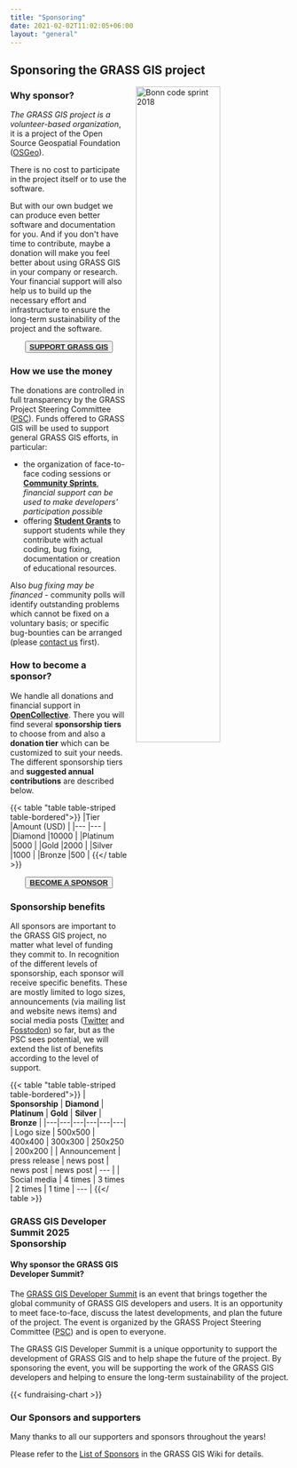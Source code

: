 ```yaml
---
title: "Sponsoring"
date: 2021-02-02T11:02:05+06:00
layout: "general"
---
```


## Sponsoring the GRASS GIS project

<img src="/images/gallery/community/2018_grass_osgeo_codesprint_bonn_fotowall.jpg" width="55%" alt="Bonn code sprint 2018" style="float:right;padding-left:15px">

### Why sponsor?

*The GRASS GIS project is a volunteer-based organization*, 
it is a project of the
Open Source Geospatial Foundation ([OSGeo](https://osgeo.org/)).

There is no cost to participate in the project itself or to use
the software.

But with our own budget we can produce even better software and
documentation for you. And if you don't have time to contribute,
maybe a donation will make you feel better about using GRASS GIS in
your company or research. Your financial support will also help
us to build up the necessary effort and infrastructure to ensure
the long-term sustainability of the project and the software.

<div align="center"><button class="btn btn-primary"><b><a href="https://opencollective.com/grass/contribute" target="_blank">SUPPORT GRASS GIS</a></b></button></div>

### How we use the money

The donations are controlled in full transparency by the GRASS
Project Steering Committee ([PSC](https://trac.osgeo.org/grass/wiki/PSC)).
Funds offered to GRASS GIS will be used to support general GRASS GIS
efforts, in particular:

- the organization of face-to-face coding sessions or [**Community Sprints**](https://grasswiki.osgeo.org/wiki/Category:Code_Sprint), *financial support can be used to make developers' participation possible*
- offering [**Student Grants**](https://grasswiki.osgeo.org/wiki/Student_Grants) to support students while they contribute with actual coding, bug fixing, documentation or creation of educational resources.

Also *bug fixing may be financed* - community polls will identify outstanding problems which cannot be fixed on a voluntary basis;
or specific bug-bounties can be arranged (please [contact us](https://trac.osgeo.org/grass/wiki/PSC#Members) first).

### How to become a sponsor?

We handle all donations and financial support in
[**OpenCollective**](https://opencollective.com/grass/contribute).
There you will find several **sponsorship tiers** to choose from
and also a **donation tier** which can be customized to suit your needs.
The different sponsorship tiers and **suggested annual contributions** are
described below.

{{< table "table table-striped table-bordered">}}
|Tier   	|Amount (USD)  |
|---	    |---	|
|Diamond	|10000  |
|Platinum	|5000  	|
|Gold  	    |2000  	|
|Silver  	|1000  	|
|Bronze  	|500   	|
{{</ table >}}
<br>
<div align="center"><button class="btn btn-primary"><b><a href="https://opencollective.com/grass/contribute" target="_blank">BECOME A SPONSOR</a></b></button></div>

### Sponsorship benefits

All sponsors are important to the GRASS GIS project, no matter
what level of funding they commit to.
In recognition of the different levels of sponsorship,
each sponsor will receive specific benefits. These are mostly
limited to logo sizes, announcements (via mailing list and website 
news items) and social media posts ([Twitter](https://twitter.com/GRASSGIS) 
and [Fosstodon](https://fosstodon.org/@grassgis)) so far, 
but as the PSC sees potential, we will extend the list of benefits 
according to the level of support.

{{< table "table table-striped table-bordered">}}
| **Sponsorship**  | **Diamond**  | **Platinum**  | **Gold**  | **Silver**  | **Bronze**  |
|---|---|---|---|---|---|
| Logo size  | 500x500  | 400x400  | 300x300  | 250x250  | 200x200  |
| Announcement | press release  | news post  | news post  | news post  | ---  |
| Social media  | 4 times  | 3 times  | 2 times  | 1 time  | ---  |
{{</ table >}}


### GRASS GIS Developer Summit 2025 Sponsorship

#### Why sponsor the GRASS GIS Developer Summit?

The [GRASS GIS Developer Summit](https://grasswiki.osgeo.org/wiki/GRASS_Developer_Summit_Raleigh_2025) is an event that brings together the global community of GRASS GIS developers and users. It is an opportunity to meet face-to-face, discuss the latest developments, and plan the future of the project. The event is organized by the GRASS Project Steering Committee ([PSC](https://trac.osgeo.org/grass/wiki/PSC)) and is open to everyone.

The GRASS GIS Developer Summit is a unique opportunity to support the development of GRASS GIS and to help shape the future of the project. By sponsoring the event, you will be supporting the work of the GRASS GIS developers and helping to ensure the long-term sustainability of the project.

{{< fundraising-chart >}}


### Our Sponsors and supporters

Many thanks to all our supporters and sponsors throughout the years!

Please refer to the [List of Sponsors](https://grasswiki.osgeo.org/wiki/Sponsors)
in the GRASS GIS Wiki for details.